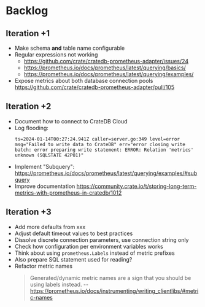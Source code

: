 # Backlog

## Iteration +1
- Make schema **and** table name configurable
- Regular expressions not working
  - https://github.com/crate/cratedb-prometheus-adapter/issues/24
  - https://prometheus.io/docs/prometheus/latest/querying/basics/
  - https://prometheus.io/docs/prometheus/latest/querying/examples/
- Expose metrics about both database connection pools
  https://github.com/crate/cratedb-prometheus-adapter/pull/105

## Iteration +2
- Document how to connect to CrateDB Cloud
- Log flooding:
  ```log
  ts=2024-01-14T00:27:24.941Z caller=server.go:349 level=error msg="Failed to write data to CrateDB" err="error closing write batch: error preparing write statement: ERROR: Relation 'metrics' unknown (SQLSTATE 42P01)"
  ```
- Implement "Subquery": https://prometheus.io/docs/prometheus/latest/querying/examples/#subquery
- Improve documentation
  https://community.crate.io/t/storing-long-term-metrics-with-prometheus-in-cratedb/1012

## Iteration +3
- Add more defaults from xxx
- Adjust default timeout values to best practices
- Dissolve discrete connection parameters, use connection string only
- Check how configuration per environment variables works
- Think about using `prometheus.Labels` instead of metric prefixes
- Also prepare SQL statement used for reading?
- Refactor metric names
  > Generated/dynamic metric names are a sign that you should be using labels instead.
  > -- https://prometheus.io/docs/instrumenting/writing_clientlibs/#metric-names
